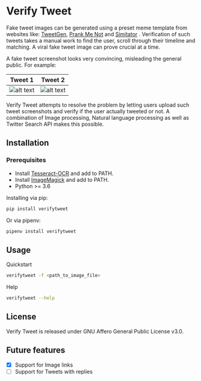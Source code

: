 # Verify Tweet

Fake tweet images can be generated using a preset meme template from websites like: [TweetGen](https://www.tweetgen.com/), [Prank Me Not](http://www.prankmenot.com/?twitter_tweet) and [Simitator](http://simitator.com/generator/twitter/tweet) . Verification of such tweets takes a manual work to find the user, scroll through their timeline and matching. A viral fake tweet image can prove crucial at a time.

A fake tweet screenshot looks very convincing, misleading the general public. For example:

|Tweet 1             |  Tweet 2 |
|:-------------------------:|:-------------------------:|
|![alt text](https://i.imgur.com/gG1RYiR.png "Tweet 1") | ![alt text](https://i.imgur.com/eTKpOFY.png "Tweet 2")|

Verify Tweet attempts to resolve the problem by letting users upload such tweet screenshots and verify if the user actually tweeted or not. A combination of Image processing, Natural language processing as well as Twitter Search API makes this possible.

## Installation

### Prerequisites

- Install [Tesseract-OCR](https://github.com/tesseract-ocr/tesseract/wiki#installation) and add to PATH.
- Install [ImageMagick](https://imagemagick.org/script/download.php) and add to PATH.
- Python >= 3.6

Installing via pip:

```sh
pip install verifytweet
```

Or via pipenv:

```sh
pipenv install verifytweet
```

## Usage

Quickstart

```sh
verifytweet -f <path_to_image_file>
```

Help

```sh
verifytweet --help
```

## License

Verify Tweet is released under GNU Affero General Public License v3.0.

## Future features

- [x] Support for Image links
- [ ] Support for Tweets with replies
